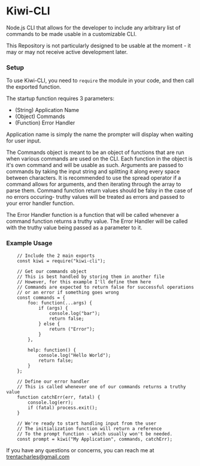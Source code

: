 # Kiwi-CLI

Node.js CLI that allows for the developer to include any arbitrary list of commands to be made usable in a customizable CLI.

This Repository is not particularly designed to be usable at the moment - it may or may not receive active development later.

### Setup

To use Kiwi-CLI, you need to `require` the module in your code, and then call the exported function.

The startup function requires 3 parameters:
* (String) Application Name
* (Object) Commands
* (Function) Error Handler

Application name is simply the name the prompter will display when waiting for user input.

The Commands object is meant to be an object of functions that are run when various commands are used on the CLI. Each function in the object
is it's own command and will be usable as such. Arguments are passed to commands by taking the input string and splitting it along every space
between characters. It is recommended to use the spread operator if a command allows for arguments, and then iterating through the array to
parse them. Command function return values should be falsy in the case of no errors occuring- truthy values will be treated as errors and
passed to your error handler function.

The Error Handler function is a function that will be called whenever a command function returns a truthy value. The Error Handler will be called
with the truthy value being passed as a parameter to it.

### Example Usage

```
	// Include the 2 main exports
	const kiwi = require("kiwi-cli");
	
	// Get our commands object
	// This is best handled by storing them in another file
	// However, for this example I'll define them here
	// Commands are expected to return false for successful operations
	// or an error if something goes wrong
	const commands = {
		foo: function(...args) {
			if (args) {
				console.log("bar");
				return false;
			} else {
				return ("Error");
			}
		},
		
		help: function() {
			console.log("Hello World");
			return false;
		}
	};
	
	// Define our error handler
	// This is called whenever one of our commands returns a truthy value
	function catchErr(err, fatal) {
		console.log(err);
		if (fatal) process.exit();
	}
	
	// We're ready to start handling input from the user
	// The initialization function will return a reference
	// To the prompt function - which usually won't be needed.
	const prompt = kiwi("My Application", commands, catchErr);
```

If you have any questions or concerns, you can reach me at trentacharles@gmail.com